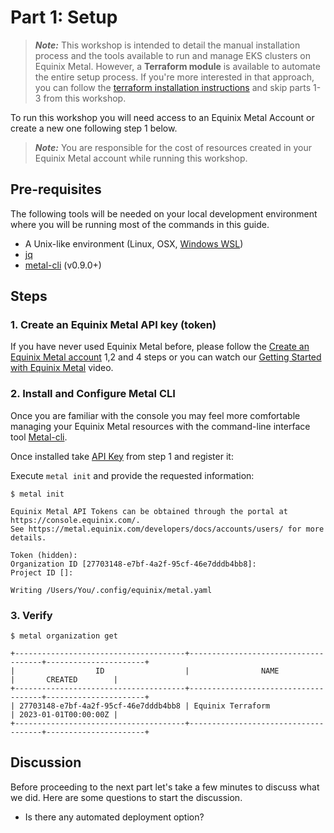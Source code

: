 <!-- See https://squidfunk.github.io/mkdocs-material/reference/ -->
# Part 1: Setup

> **_Note:_**  This workshop is intended to detail the manual installation process and the tools available to run and manage EKS clusters on Equinix Metal. However, a **Terraform module** is available to automate the entire setup process. If you're more interested in that approach, you can follow the [terraform installation instructions](https://github.com/equinix-labs/terraform-equinix-metal-eks-anywhere#using-terraform) and skip parts 1-3 from this workshop.


To run this workshop you will need access to an Equinix Metal Account or create a new one following step 1 below.

> **_Note:_** You are responsible for the cost of resources created in your Equinix Metal account while running this workshop.

## Pre-requisites

The following tools will be needed on your local development environment where you will be running most of the commands in this guide.

* A Unix-like environment (Linux, OSX, [Windows WSL](https://docs.microsoft.com/en-us/windows/wsl/install))
* [jq](https://stedolan.github.io/jq/download/)
* [metal-cli](https://github.com/equinix/metal-cli) (v0.9.0+)
  
## Steps

### 1. Create an Equinix Metal API key (token)

If you have never used Equinix Metal before, please follow the [Create an Equinix Metal account](https://equinix-labs.github.io/terraform-on-equinix-workshop/parts/install/#1-create-an-equinix-metal-account) 1,2 and 4 steps or you can watch our [Getting Started with Equinix Metal](https://www.youtube.com/watch?v=5Ax6fKBeg2U&t=153s) video.

### 2. Install and Configure Metal CLI

Once you are familiar with the console you may feel more comfortable managing your Equinix Metal resources with the command-line interface tool [Metal-cli](https://github.com/equinix/metal-cli).

Once installed take [API Key](https://console.equinix.com/users/-/api-keys) from step 1 and register it:

Execute `metal init` and provide the requested information:

```shell
$ metal init

Equinix Metal API Tokens can be obtained through the portal at https://console.equinix.com/.
See https://metal.equinix.com/developers/docs/accounts/users/ for more details.

Token (hidden):
Organization ID [27703148-e7bf-4a2f-95cf-46e7dddb4bb8]:
Project ID []:

Writing /Users/You/.config/equinix/metal.yaml
```

### 3. Verify

```shell
$ metal organization get

+--------------------------------------+-------------------------------------+----------------------+
|                  ID                  |                NAME                 |       CREATED        |
+--------------------------------------+-------------------------------------+----------------------+
| 27703148-e7bf-4a2f-95cf-46e7dddb4bb8 | Equinix Terraform                   | 2023-01-01T00:00:00Z |
+--------------------------------------+-------------------------------------+----------------------+
```

## Discussion

Before proceeding to the next part let's take a few minutes to discuss what we did. Here are some questions to start the discussion.

* Is there any automated deployment option?
